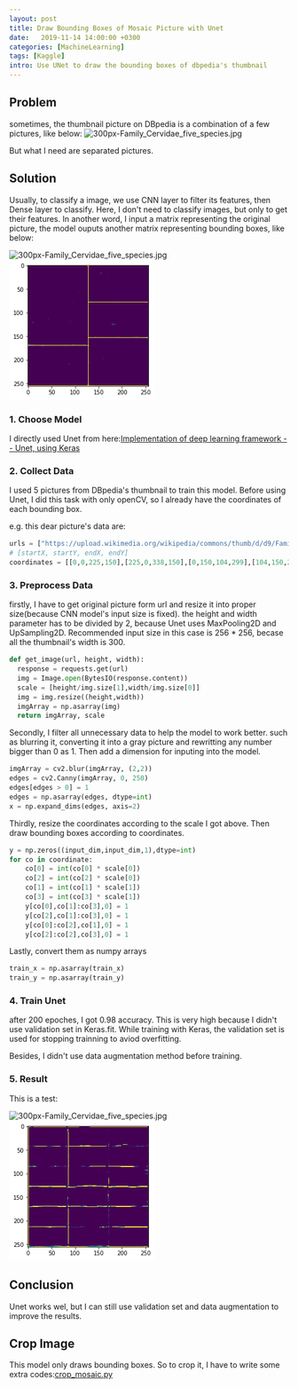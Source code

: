 ```yaml
---
layout: post
title: Draw Bounding Boxes of Mosaic Picture with Unet
date:   2019-11-14 14:00:00 +0300
categories: [MachineLearning]
tags: [Kaggle] 
intro: Use UNet to draw the bounding boxes of dbpedia's thumbnail
---
```


## Problem
sometimes, the thumbnail picture on DBpedia is a combination of a few pictures, like below:
<img class="rounded mx-auto d-block" src="https://upload.wikimedia.org/wikipedia/commons/thumb/d/d9/Family_Cervidae_five_species.jpg/300px-Family_Cervidae_five_species.jpg" alt="300px-Family_Cervidae_five_species.jpg"> 

But what I need are separated pictures.

## Solution
Usually, to classify a image, we use CNN layer to filter its features, then Dense layer to classify. Here, I don't need to classify images, but only to get their features. In another word, I input a matrix representing the original picture, the model ouputs another matrix representing bounding boxes, like below:
<div class="sub-content">
    <img class="rounded d-block" src="https://upload.wikimedia.org/wikipedia/commons/thumb/d/d9/Family_Cervidae_five_species.jpg/300px-Family_Cervidae_five_species.jpg" alt="300px-Family_Cervidae_five_species.jpg"> 
    <div class="arrow"></div>
    <img class="rounded d-block" src="/assets/img/300px-Family_Cervidae_five_species_bouding_boxes.png" >
</div>

### 1. Choose Model
I directly used Unet from here:[Implementation of deep learning framework -- Unet, using Keras](https://github.com/zhixuhao/unet/blob/master/model.py)

### 2. Collect Data
I used 5 pictures from DBpedia's thumbnail to train this model. Before using Unet, I did this task with only openCV, so I already have the coordinates of each bounding box. 

e.g. this dear picture's data are:
```python
urls = ["https://upload.wikimedia.org/wikipedia/commons/thumb/d/d9/Family_Cervidae_five_species.jpg/300px-Family_Cervidae_five_species.jpg"]
# [startX, startY, endX, endY]
coordinates = [[0,0,225,150],[225,0,338,150],[0,150,104,299],[104,150,203,299],[203,150,338,299]]
```

### 3. Preprocess Data
firstly, I have to get original picture form url and resize it into proper size(because CNN model's input size is fixed). the height and width parameter has to be divided by 2, because Unet uses MaxPooling2D and UpSampling2D. Recommended input size in this case is 256 * 256, becase all the thumbnail's width is 300.
```python
def get_image(url, height, width):
  response = requests.get(url)
  img = Image.open(BytesIO(response.content))
  scale = [height/img.size[1],width/img.size[0]]
  img = img.resize((height,width))
  imgArray = np.asarray(img)
  return imgArray, scale
```

Secondly, I filter all unnecessary data to help the model to work better. such as blurring it, converting it into a gray picture and rewritting any number bigger than 0 as 1. Then add a dimension for inputing into the model.
```python
imgArray = cv2.blur(imgArray, (2,2))
edges = cv2.Canny(imgArray, 0, 250)
edges[edges > 0] = 1
edges = np.asarray(edges, dtype=int)
x = np.expand_dims(edges, axis=2)
```

Thirdly, resize the coordinates according to the scale I got above. Then draw bounding boxes according to coordinates.
```python
y = np.zeros((input_dim,input_dim,1),dtype=int)
for co in coordinate:
    co[0] = int(co[0] * scale[0])
    co[2] = int(co[2] * scale[0])
    co[1] = int(co[1] * scale[1])
    co[3] = int(co[3] * scale[1])
    y[co[0],co[1]:co[3],0] = 1
    y[co[2],co[1]:co[3],0] = 1
    y[co[0]:co[2],co[1],0] = 1
    y[co[2]:co[2],co[3],0] = 1
```

Lastly, convert them as numpy arrays
```python
train_x = np.asarray(train_x)
train_y = np.asarray(train_y)
```

### 4. Train Unet
after 200 epoches, I got 0.98 accuracy. This is very high because I didn't use validation set in Keras.fit. While training with Keras, the validation set is used for stopping trainning to aviod overfitting.

Besides, I didn't use data augmentation method before training.

### 5. Result
This is a test:
<div class="sub-content">
    <img class="rounded d-block" src="https://upload.wikimedia.org/wikipedia/commons/thumb/f/f5/Snakes_Diversity.jpg/300px-Snakes_Diversity.jpg" alt="300px-Family_Cervidae_five_species.jpg"> 
    <div class="arrow"></div>
    <img class="rounded d-block" src="/assets/img/300px-Snakes_Diversity_bounding_boxes.png" >
</div>

## Conclusion
Unet works wel, but I can still use validation set and data augmentation to improve the results.

## Crop Image
This model only draws bounding boxes. So to crop it, I have to write some extra codes:[crop_mosaic.py](https://github.com/ddreset/whoisit/blob/master/crop_mosaic.py)